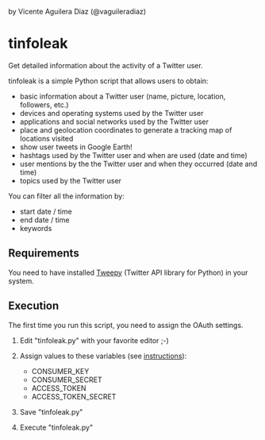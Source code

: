 by Vicente Aguilera Diaz (@vaguileradiaz)

tinfoleak
=========

Get detailed information about the activity of a Twitter user.

tinfoleak is a simple Python script that allows users to obtain:

- basic information about a Twitter user (name, picture, location, followers, etc.)
- devices and operating systems used by the Twitter user
- applications and social networks used by the Twitter user
- place and geolocation coordinates to generate a tracking map of locations visited
- show user tweets in Google Earth!
- hashtags used by the Twitter user and when are used (date and time)
- user mentions by the the Twitter user and when they occurred (date and time)
- topics used by the Twitter user

You can filter all the information by:

- start date / time
- end date / time
- keywords

Requirements
------------
You need to have installed [Tweepy](https://github.com/tweepy/tweepy) (Twitter API library for Python) in your system.

Execution
---------

The first time you run this script, you need to assign the OAuth settings.

1. Edit "tinfoleak.py" with your favorite editor ;-)
2. Assign values to these variables (see [instructions](https://dev.twitter.com/discussions/631)):

    - CONSUMER_KEY
    - CONSUMER_SECRET
    - ACCESS_TOKEN
    - ACCESS_TOKEN_SECRET

3. Save "tinfoleak.py"
4. Execute "tinfoleak.py"

